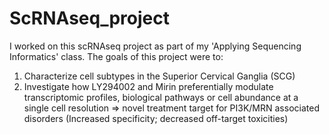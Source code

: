 # ScRNAseq_project

I worked on this scRNAseq project as part of my 'Applying Sequencing Informatics' class. 
The goals of this project were to:
1. Characterize cell subtypes in the Superior Cervical Ganglia (SCG)
2. Investigate how LY294002 and Mirin preferentially modulate transcriptomic profiles, biological pathways or cell abundance at a single cell resolution => novel treatment target for PI3K/MRN associated disorders (Increased specificity; decreased off-target toxicities)
